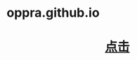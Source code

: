 # oppra.github.io
<!DOCTYPE html>
<html>
	<head>
		<meta charset="utf-8">
		<title>ho</title>
	</head>
	<body>
		<h1 align="middle">
			<a href="https://search.bilibili.com/all?keyword=%E5%85%83%E6%B0%94%E5%B0%91%E5%A5%B3%E7%BC%98%E7%BB%93%E7%A5%9E%E2%97%8E&from_source=nav_recommend_new">
			点击</a>
		</h1>
	</body>
</html>
